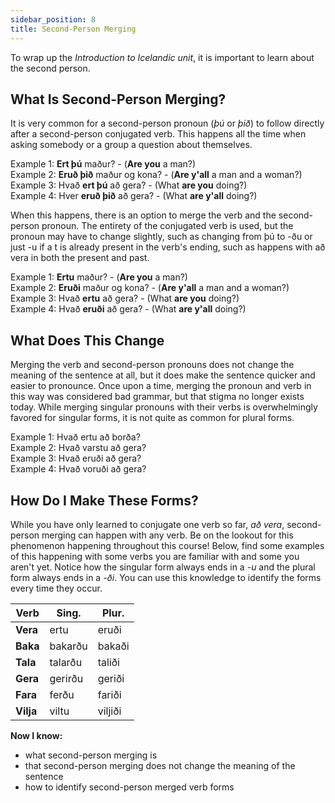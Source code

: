 ```yaml
---
sidebar_position: 8
title: Second-Person Merging
---
```


To wrap up the *Introduction to Icelandic unit*, it is important to learn about the second person.

## What Is Second-Person Merging?

It is very common for a second-person pronoun (*þú* or *þið*) to follow directly after a second-person conjugated verb. This happens all the time when asking somebody or a group a question about themselves.

Example 1: **Ert þú** maður? - (**Are you** a man?) \
Example 2: **Eruð þið** maður og kona? - (**Are y'all** a man and a woman?) \
Example 3: Hvað **ert þú** að gera? - (What **are you** doing?) \
Example 4: Hver **eruð þið** að gera? - (What **are y'all** doing?) 

When this happens, there is an option to merge the verb and the second-person pronoun. The entirety of the conjugated verb is used, but the pronoun may have to change slightly, such as changing from þú to -ðu or just -u if a t is already present in the verb's ending, such as happens with að vera in both the present and past. 

Example 1: **Ertu** maður? - (**Are you** a man?) \
Example 2: **Eruði** maður og kona? - (**Are y'all** a man and a woman?) \
Example 3: Hvað **ertu** að gera? - (What **are you** doing?) \
Example 4: Hvað **eruði** að gera? - (What **are y'all** doing?)

## What Does This Change

Merging the verb and second-person pronouns does not change the meaning of the sentence at all, but it does make the sentence quicker and easier to pronounce. Once upon a time, merging the pronoun and verb in this way was considered bad grammar, but that stigma no longer exists today. While merging singular pronouns with their verbs is overwhelmingly favored for singular forms, it is not quite as common for plural forms.

Example 1: Hvað ertu að borða? \
Example 2: Hvað varstu að gera? \
Example 3: Hvað eruði að gera?\
Example 4: Hvað voruði að gera?

## How Do I Make These Forms?

While you have only learned to conjugate one verb so far, *að vera*, second-person merging can happen with any verb. Be on the lookout for this phenomenon happening throughout this course! Below, find some examples of this happening with some verbs you are familiar with and some you aren't yet. Notice how the singular form always ends in a *-u* and the plural form always ends in a *-ði*. You can use this knowledge to identify the forms every time they occur. 

|  **Verb**        | **Sing.** | **Plur.** |
|-----------|-----------|-----------|
| **Vera**  | ertu       | eruði     |
| **Baka**  | bakarðu   | bakaði    |
| **Tala**  | talarðu   | taliði    |
| **Gera**  | gerirðu   | geriði    |
| **Fara**  | ferðu     | fariði    |
| **Vilja** | viltu     | viljiði   |

**Now I know:**
- what second-person merging is
- that second-person merging does not change the meaning of the sentence
- how to identify second-person merged verb forms  

